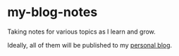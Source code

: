 # my-blog-notes

Taking notes for various topics as I learn and grow.

Ideally, all of them will be published to my [personal blog](https://guihao-liang.github.io/).